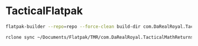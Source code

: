 # TacticalFlatpak


```bash
flatpak-builder --repo=repo --force-clean build-dir com.DaRealRoyal.TacticalMathReturns.yml --gpg-sign=7E56B236E04AD5F0
```


```bash
rclone sync ~/Documents/Flatpak/TMR/com.DaRealRoyal.TacticalMathReturns/repo NilsVPS:/var/www/flatpak.nils.moe/repo --progress
```